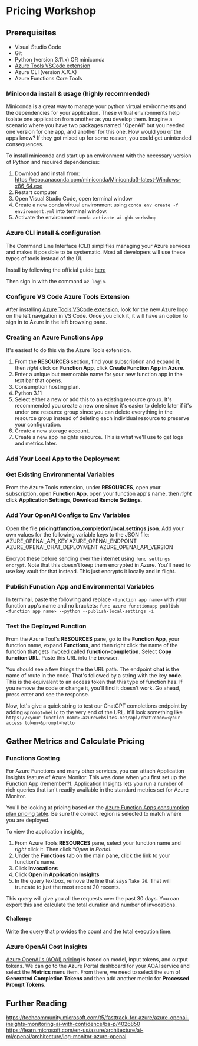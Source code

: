 # Pricing Workshop

## Prerequisites
- Visual Studio Code
- Git
- Python (version 3.11.x) OR miniconda
- [Azure Tools VSCode extension](https://marketplace.visualstudio.com/items?itemName=ms-vscode.vscode-node-azure-pack)
- Azure CLI (version X.X.X)
- Azure Functions Core Tools

### Miniconda install & usage (highly recommended)
Miniconda is a great way to manage your python virtual environments and the dependencies for your application. These virtual environments help isolate one application from another as you develop them. Imagine a scenario where you have two packages named "OpenAI" but you needed one version for one app, and another for this one. How would you or the apps know? If they got mixed up for some reason, you could get unintended consequences.

To install miniconda and start up an environment with the necessary version of Python and required dependencies:
1. Download and install from: https://repo.anaconda.com/miniconda/Miniconda3-latest-Windows-x86_64.exe
2. Restart computer
3. Open Visual Studio Code, open terminal window
4. Create a new conda virtual environment using `conda env create -f environment.yml` into terminal window.
5. Activate the environment `conda activate ai-gbb-workshop`

### Azure CLI install & configuration
The Command Line Interface (CLI) simplifies managing your Azure services and makes it possible to be systematic. Most all developers will use these types of tools instead of the UI.

Install by following the official guide [here](https://learn.microsoft.com/en-us/cli/azure/install-azure-cli-windows?tabs=azure-cli)

Then sign in with the command `az login`.

### Configure VS Code Azure Tools Extension
After installing [Azure Tools VSCode extension](https://marketplace.visualstudio.com/items?itemName=ms-vscode.vscode-node-azure-pack), look for the new Azure logo on the left navigation in VS Code. Once you click it, it will have an option to sign in to Azure in the left browsing pane.

### Creating an Azure Functions App
It's easiest to do this via the Azure Tools extension.

1. From the **RESOURCES** section, find your subscription and expand it, then *right* click on **Function App**, click **Create Function App in Azure**.
2. Enter a unique but memorable name for your new function app in the text bar that opens.
3. Consumption hosting plan.
4. Python 3.11
5. Select either a new or add this to an existing resource group. It's recommended you create a new one since it's easier to delete later if it's under one resource group since you can delete everything in the resource group instead of deleting each individual resource to preserve your configuration.
6. Create a new storage account.
7. Create a new app insights resource. This is what we'll use to get logs and metrics later.

### Add Your Local App to the Deployment 


### Get Existing Environmental Variables
From the Azure Tools extension, under **RESOURCES**, open your subscription, open **Function App**, open your function app's name, then *right* click **Application Settings**, **Download Remote Settings**.

### Add Your OpenAI Configs to Env Variables
Open the file **pricing\function_completion\local.settings.json**. Add your own values for the following variable keys to the JSON file:
AZURE_OPENAI_API_KEY
AZURE_OPENAI_ENDPOINT
AZURE_OPENAI_CHAT_DEPLOYMENT
AZURE_OPENAI_API_VERSION

Encrypt these before sending over the internet using `func settings encrypt`. Note that this doesn't keep them encrypted in Azure. You'll need to use key vault for that instead. This just encrypts it locally and in flight.

### Publish Function App and Environmental Variables
In terminal, paste the following and replace `<function app name>` with your function app's name and no brackets:
`func azure functionapp publish <function app name> --python --publish-local-settings -i`

### Test the Deployed Function
From the Azure Tool's **RESOURCES** pane, go to the **Function App**, your function name, expand **Functions**, and then right click the name of the function that gets invoked called **function-completion**. Select **Copy function URL**. Paste this URL into the browser.

You should see a few things the the URL path. The endpoint **chat** is the name of route in the code. That's followed by a string with the key **code**. This is the equivalent to an access token that this type of function has. If you remove the code or change it, you'll find it doesn't work. Go ahead, press enter and see the response.

Now, let's give a quick string to test our ChatGPT completions endpoint by adding `&prompt=hello` to the very end of the URL. 
It'll look something like `https://<your function name>.azurewebsites.net/api/chat?code=<your access token>&prompt=hello`

## Gather Metrics and Calculate Pricing

### Functions Costing
For Azure Functions and many other services, you can attach Application Insights feature of Azure Monitor. This was done when you first set up the Function App (remember?). Application Insights lets you run a number of rich queries that isn't readily available in the standard metrics set for Azure Monitor.

You'll be looking at pricing based on the [Azure Function Apps consumption plan pricing table](https://azure.microsoft.com/en-us/pricing/details/functions/#pricing). Be sure the correct region is selected to match where you are deployed.

To view the application insights,
1) From Azure Tools **RESOURCES** pane, select your function name and *right* click it. Then click **Open in Portal*.
2) Under the **Functions** tab on the main pane, click the link to your function's name.
3) Click **Invocations**
4) Click **Open in Application Insights**
5) In the query textbox, remove the line that says `Take 20`. That will truncate to just the most recent 20 recents.

This query will give you all the requests over the past 30 days. You can export this and calculate the total duration and number of invocations.

#### Challenge
Write the query that provides the count and the total execution time.

### Azure OpenAI Cost Insights
[Azure OpenAI's (AOAI) pricing](https://azure.microsoft.com/en-us/pricing/details/cognitive-services/openai-service/#pricing) is based on model, input tokens, and output tokens. We can go to the Azure Portal dashboard for your AOAI service and select the **Metrics** menu item. From there, we need to select the sum of **Generated Completion Tokens** and then add another metric for **Processed Prompt Tokens**.

## Further Reading
https://techcommunity.microsoft.com/t5/fasttrack-for-azure/azure-openai-insights-monitoring-ai-with-confidence/ba-p/4026850
https://learn.microsoft.com/en-us/azure/architecture/ai-ml/openai/architecture/log-monitor-azure-openai